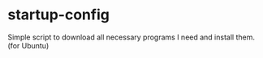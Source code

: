 # startup-config
Simple script to download all necessary programs I need and install them. (for Ubuntu)
